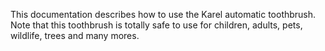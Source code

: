 This documentation describes how to use the Karel automatic toothbrush.
Note that this toothbrush is totally safe to use for children, 
adults, pets, wildlife, trees and many mores.